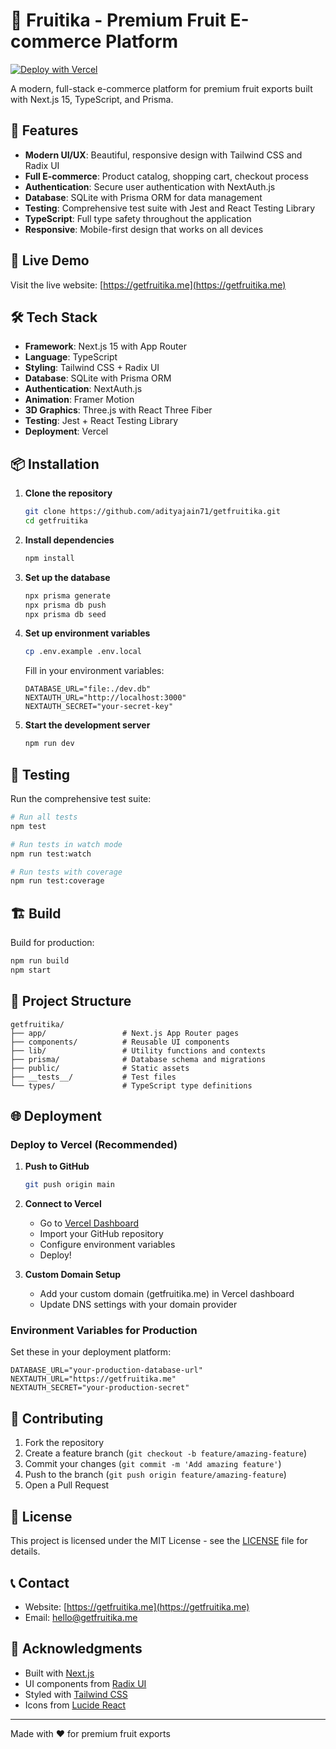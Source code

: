 # 🍎 Fruitika - Premium Fruit E-commerce Platform

[![Deploy with Vercel](https://vercel.com/button)](https://vercel.com/new/clone?repository-url=https://github.com/adityajain71/getfruitika)

A modern, full-stack e-commerce platform for premium fruit exports built with Next.js 15, TypeScript, and Prisma.

## 🌟 Features

- **Modern UI/UX**: Beautiful, responsive design with Tailwind CSS and Radix UI
- **Full E-commerce**: Product catalog, shopping cart, checkout process
- **Authentication**: Secure user authentication with NextAuth.js
- **Database**: SQLite with Prisma ORM for data management
- **Testing**: Comprehensive test suite with Jest and React Testing Library
- **TypeScript**: Full type safety throughout the application
- **Responsive**: Mobile-first design that works on all devices

## 🚀 Live Demo

Visit the live website: [https://getfruitika.me](https://getfruitika.me)

## 🛠️ Tech Stack

- **Framework**: Next.js 15 with App Router
- **Language**: TypeScript
- **Styling**: Tailwind CSS + Radix UI
- **Database**: SQLite with Prisma ORM
- **Authentication**: NextAuth.js
- **Animation**: Framer Motion
- **3D Graphics**: Three.js with React Three Fiber
- **Testing**: Jest + React Testing Library
- **Deployment**: Vercel

## 📦 Installation

1. **Clone the repository**
   ```bash
   git clone https://github.com/adityajain71/getfruitika.git
   cd getfruitika
   ```

2. **Install dependencies**
   ```bash
   npm install
   ```

3. **Set up the database**
   ```bash
   npx prisma generate
   npx prisma db push
   npx prisma db seed
   ```

4. **Set up environment variables**
   ```bash
   cp .env.example .env.local
   ```
   
   Fill in your environment variables:
   ```env
   DATABASE_URL="file:./dev.db"
   NEXTAUTH_URL="http://localhost:3000"
   NEXTAUTH_SECRET="your-secret-key"
   ```

5. **Start the development server**
   ```bash
   npm run dev
   ```

## 🧪 Testing

Run the comprehensive test suite:

```bash
# Run all tests
npm test

# Run tests in watch mode
npm run test:watch

# Run tests with coverage
npm run test:coverage
```

## 🏗️ Build

Build for production:

```bash
npm run build
npm start
```

## 📁 Project Structure

```
getfruitika/
├── app/                 # Next.js App Router pages
├── components/          # Reusable UI components
├── lib/                 # Utility functions and contexts
├── prisma/              # Database schema and migrations
├── public/              # Static assets
├── __tests__/           # Test files
└── types/               # TypeScript type definitions
```

## 🌐 Deployment

### Deploy to Vercel (Recommended)

1. **Push to GitHub**
   ```bash
   git push origin main
   ```

2. **Connect to Vercel**
   - Go to [Vercel Dashboard](https://vercel.com/dashboard)
   - Import your GitHub repository
   - Configure environment variables
   - Deploy!

3. **Custom Domain Setup**
   - Add your custom domain (getfruitika.me) in Vercel dashboard
   - Update DNS settings with your domain provider

### Environment Variables for Production

Set these in your deployment platform:

```env
DATABASE_URL="your-production-database-url"
NEXTAUTH_URL="https://getfruitika.me"
NEXTAUTH_SECRET="your-production-secret"
```

## 🤝 Contributing

1. Fork the repository
2. Create a feature branch (`git checkout -b feature/amazing-feature`)
3. Commit your changes (`git commit -m 'Add amazing feature'`)
4. Push to the branch (`git push origin feature/amazing-feature`)
5. Open a Pull Request

## 📝 License

This project is licensed under the MIT License - see the [LICENSE](LICENSE) file for details.

## 📞 Contact

- Website: [https://getfruitika.me](https://getfruitika.me)
- Email: hello@getfruitika.me

## 🙏 Acknowledgments

- Built with [Next.js](https://nextjs.org/)
- UI components from [Radix UI](https://www.radix-ui.com/)
- Styled with [Tailwind CSS](https://tailwindcss.com/)
- Icons from [Lucide React](https://lucide.dev/)

---

Made with ❤️ for premium fruit exports
